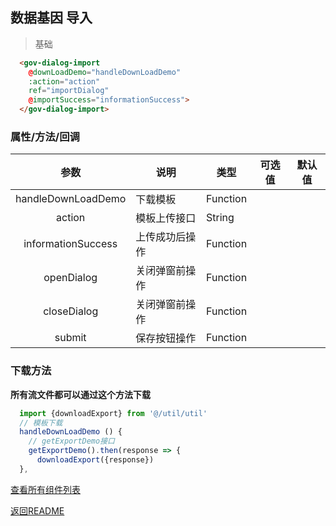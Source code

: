 ## 数据基因 导入

> 基础
``` html
  <gov-dialog-import
    @downLoadDemo="handleDownLoadDemo"
    :action="action"
    ref="importDialog"
    @importSuccess="informationSuccess">
  </gov-dialog-import>
```
### 属性/方法/回调

|参数|说明|类型|可选值|默认值|
|:--:|--|--|:--:|:--:|
|handleDownLoadDemo|下载模板|Function|||
|action|模板上传接口|String|||
|informationSuccess|上传成功后操作|Function|||
|openDialog|关闭弹窗前操作|Function|||
|closeDialog|关闭弹窗前操作|Function|||
|submit|保存按钮操作|Function|||

### 下载方法
**所有流文件都可以通过这个方法下载**
```javascript
  import {downloadExport} from '@/util/util'
  // 模板下载
  handleDownLoadDemo () {
    // getExportDemo接口
    getExportDemo().then(response => {
      downloadExport({response})
  },
```

[查看所有组件列表](./index.md)

[返回README](../../README.md)